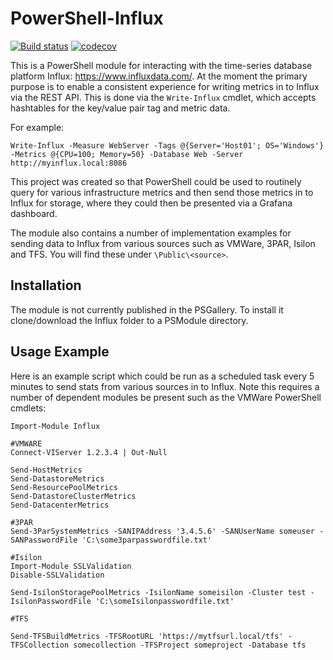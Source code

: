 # PowerShell-Influx

[![Build status](https://ci.appveyor.com/api/projects/status/v6215sfhyvorhgo8?svg=true)](https://ci.appveyor.com/project/markwragg/powershell-influx) [![codecov](https://codecov.io/gh/markwragg/PowerShell-Influx/branch/master/graph/badge.svg)](https://codecov.io/gh/markwragg/PowerShell-Influx)

This is a PowerShell module for interacting with the time-series database platform Influx: https://www.influxdata.com/. At the moment the primary purpose is to enable a consistent experience for writing metrics in to Influx via the REST API. This is done via the `Write-Influx` cmdlet, which accepts hashtables for the key/value pair tag and metric data.

For example:

```
Write-Influx -Measure WebServer -Tags @{Server='Host01'; OS='Windows'} -Metrics @{CPU=100; Memory=50} -Database Web -Server http://myinflux.local:8086
```

This project was created so that PowerShell could be used to routinely query for various infrastructure metrics and then send those metrics in to Influx for storage, where they could then be presented via a Grafana dashboard.

The module also contains a number of implementation examples for sending data to Influx from various sources such as VMWare, 3PAR, Isilon and TFS. You will find these under `\Public\<source>`.

## Installation

The module is not currently published in the PSGallery. To install it clone/download the Influx folder to a PSModule directory.

## Usage Example

Here is an example script which could be run as a scheduled task every 5 minutes to send stats from various sources in to Influx. Note this requires a number of dependent modules be present such as the VMWare PowerShell cmdlets:

```
Import-Module Influx

#VMWARE
Connect-VIServer 1.2.3.4 | Out-Null

Send-HostMetrics
Send-DatastoreMetrics
Send-ResourcePoolMetrics
Send-DatastoreClusterMetrics
Send-DatacenterMetrics

#3PAR
Send-3ParSystemMetrics -SANIPAddress '3.4.5.6' -SANUserName someuser -SANPasswordFile 'C:\some3parpasswordfile.txt'

#Isilon
Import-Module SSLValidation
Disable-SSLValidation

Send-IsilonStoragePoolMetrics -IsilonName someisilon -Cluster test -IsilonPasswordFile 'C:\someIsilonpasswordfile.txt'

#TFS

Send-TFSBuildMetrics -TFSRootURL 'https://mytfsurl.local/tfs' -TFSCollection somecollection -TFSProject someproject -Database tfs
```
